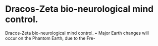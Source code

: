 # Dracos-Zeta bio-neurological mind control.

Dracos-Zeta bio-neurological mind control.
• Major Earth changes will occur on the Phantom Earth, due to the Fre-
